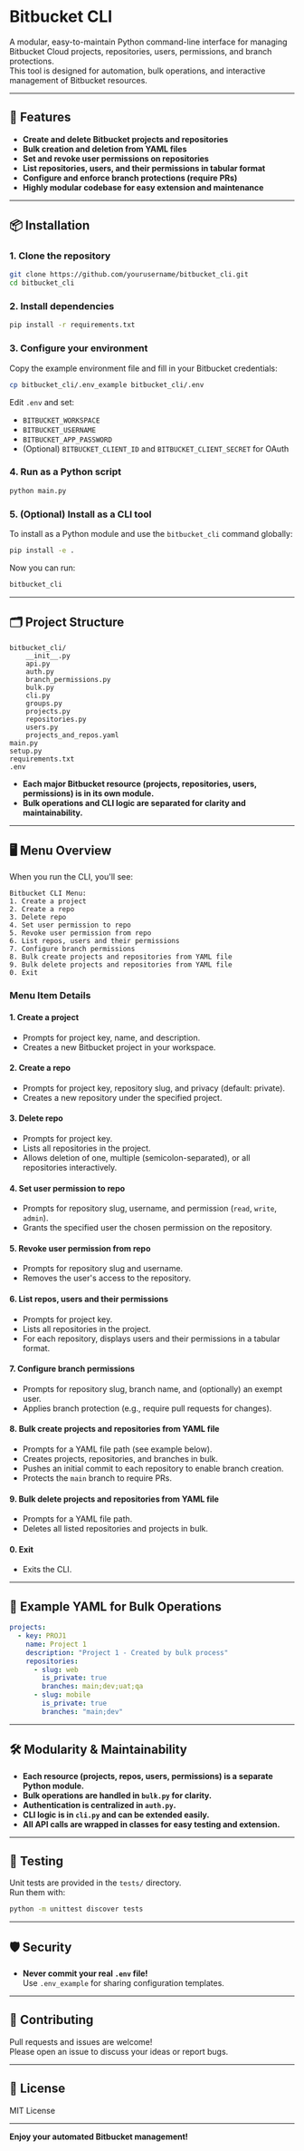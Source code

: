 # Bitbucket CLI

A modular, easy-to-maintain Python command-line interface for managing Bitbucket Cloud projects, repositories, users, permissions, and branch protections.  
This tool is designed for automation, bulk operations, and interactive management of Bitbucket resources.

---

## 🚀 Features

- **Create and delete Bitbucket projects and repositories**
- **Bulk creation and deletion from YAML files**
- **Set and revoke user permissions on repositories**
- **List repositories, users, and their permissions in tabular format**
- **Configure and enforce branch protections (require PRs)**
- **Highly modular codebase for easy extension and maintenance**

---

## 📦 Installation

### 1. Clone the repository

```sh
git clone https://github.com/yourusername/bitbucket_cli.git
cd bitbucket_cli
```

### 2. Install dependencies

```sh
pip install -r requirements.txt
```

### 3. Configure your environment

Copy the example environment file and fill in your Bitbucket credentials:

```sh
cp bitbucket_cli/.env_example bitbucket_cli/.env
```

Edit `.env` and set:
- `BITBUCKET_WORKSPACE`
- `BITBUCKET_USERNAME`
- `BITBUCKET_APP_PASSWORD`
- (Optional) `BITBUCKET_CLIENT_ID` and `BITBUCKET_CLIENT_SECRET` for OAuth

### 4. Run as a Python script

```sh
python main.py
```

### 5. (Optional) Install as a CLI tool

To install as a Python module and use the `bitbucket_cli` command globally:

```sh
pip install -e .
```

Now you can run:

```sh
bitbucket_cli
```

---

## 🗂️ Project Structure

```
bitbucket_cli/
    __init__.py
    api.py
    auth.py
    branch_permissions.py
    bulk.py
    cli.py
    groups.py
    projects.py
    repositories.py
    users.py
    projects_and_repos.yaml
main.py
setup.py
requirements.txt
.env
```

- **Each major Bitbucket resource (projects, repositories, users, permissions) is in its own module.**
- **Bulk operations and CLI logic are separated for clarity and maintainability.**

---

## 🖥️ Menu Overview

When you run the CLI, you'll see:

```
Bitbucket CLI Menu:
1. Create a project
2. Create a repo
3. Delete repo
4. Set user permission to repo
5. Revoke user permission from repo
6. List repos, users and their permissions
7. Configure branch permissions
8. Bulk create projects and repositories from YAML file
9. Bulk delete projects and repositories from YAML file
0. Exit
```

### Menu Item Details

#### 1. **Create a project**
- Prompts for project key, name, and description.
- Creates a new Bitbucket project in your workspace.

#### 2. **Create a repo**
- Prompts for project key, repository slug, and privacy (default: private).
- Creates a new repository under the specified project.

#### 3. **Delete repo**
- Prompts for project key.
- Lists all repositories in the project.
- Allows deletion of one, multiple (semicolon-separated), or all repositories interactively.

#### 4. **Set user permission to repo**
- Prompts for repository slug, username, and permission (`read`, `write`, `admin`).
- Grants the specified user the chosen permission on the repository.

#### 5. **Revoke user permission from repo**
- Prompts for repository slug and username.
- Removes the user's access to the repository.

#### 6. **List repos, users and their permissions**
- Prompts for project key.
- Lists all repositories in the project.
- For each repository, displays users and their permissions in a tabular format.

#### 7. **Configure branch permissions**
- Prompts for repository slug, branch name, and (optionally) an exempt user.
- Applies branch protection (e.g., require pull requests for changes).

#### 8. **Bulk create projects and repositories from YAML file**
- Prompts for a YAML file path (see example below).
- Creates projects, repositories, and branches in bulk.
- Pushes an initial commit to each repository to enable branch creation.
- Protects the `main` branch to require PRs.

#### 9. **Bulk delete projects and repositories from YAML file**
- Prompts for a YAML file path.
- Deletes all listed repositories and projects in bulk.

#### 0. **Exit**
- Exits the CLI.

---

## 📝 Example YAML for Bulk Operations

```yaml
projects:
  - key: PROJ1
    name: Project 1
    description: "Project 1 - Created by bulk process"
    repositories:
      - slug: web
        is_private: true
        branches: main;dev;uat;qa
      - slug: mobile
        is_private: true
        branches: "main;dev"
```

---

## 🛠️ Modularity & Maintainability

- **Each resource (projects, repos, users, permissions) is a separate Python module.**
- **Bulk operations are handled in `bulk.py` for clarity.**
- **Authentication is centralized in `auth.py`.**
- **CLI logic is in `cli.py` and can be extended easily.**
- **All API calls are wrapped in classes for easy testing and extension.**

---

## 🧪 Testing

Unit tests are provided in the `tests/` directory.  
Run them with:

```sh
python -m unittest discover tests
```

---

## 🛡️ Security

- **Never commit your real `.env` file!**  
  Use `.env_example` for sharing configuration templates.

---

## 🤝 Contributing

Pull requests and issues are welcome!  
Please open an issue to discuss your ideas or report bugs.

---

## 📄 License

MIT License

---

**Enjoy your automated Bitbucket management!**